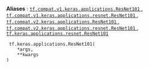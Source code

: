 **Aliases** : [ `tf.compat.v1.keras.applications.ResNet101` ](/api_docs/python/tf/keras/applications/ResNet101), [ `tf.compat.v1.keras.applications.resnet.ResNet101` ](/api_docs/python/tf/keras/applications/ResNet101), [ `tf.compat.v2.keras.applications.ResNet101` ](/api_docs/python/tf/keras/applications/ResNet101), [ `tf.compat.v2.keras.applications.resnet.ResNet101` ](/api_docs/python/tf/keras/applications/ResNet101), [ `tf.keras.applications.resnet.ResNet101` ](/api_docs/python/tf/keras/applications/ResNet101)

```
 tf.keras.applications.ResNet101(
    *args,
    **kwargs
)
 
```

